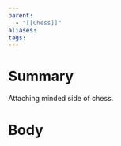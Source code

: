 ```yaml
---
parent:
  - "[[Chess]]"
aliases: 
tags:
---
```

# Summary 
Attaching minded side of chess. 
# Body

